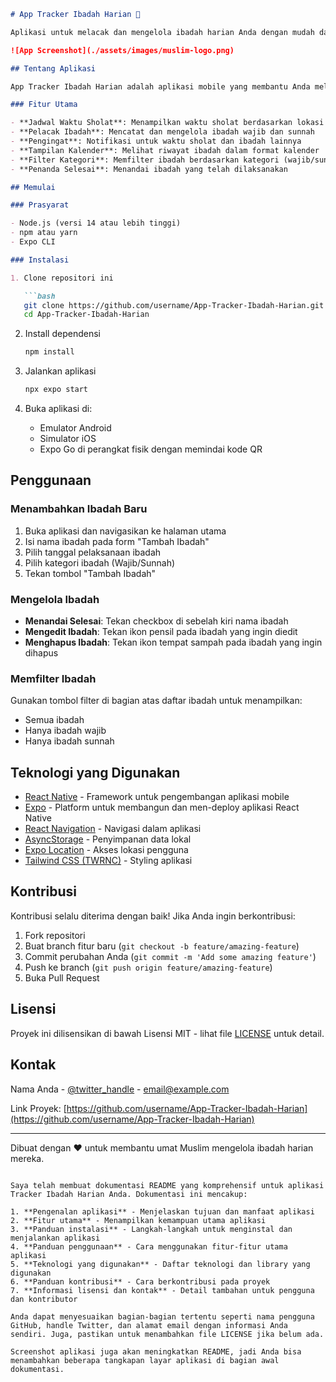 
```markdown
# App Tracker Ibadah Harian 🕌

Aplikasi untuk melacak dan mengelola ibadah harian Anda dengan mudah dan terorganisir.

![App Screenshot](./assets/images/muslim-logo.png)

## Tentang Aplikasi

App Tracker Ibadah Harian adalah aplikasi mobile yang membantu Anda melacak dan mengelola ibadah harian. Aplikasi ini dirancang untuk memudahkan pengguna Muslim dalam mencatat dan memantau kegiatan ibadah mereka, seperti sholat wajib, sholat sunnah, membaca Al-Qur'an, dan ibadah lainnya.

### Fitur Utama

- **Jadwal Waktu Sholat**: Menampilkan waktu sholat berdasarkan lokasi Anda
- **Pelacak Ibadah**: Mencatat dan mengelola ibadah wajib dan sunnah
- **Pengingat**: Notifikasi untuk waktu sholat dan ibadah lainnya
- **Tampilan Kalender**: Melihat riwayat ibadah dalam format kalender
- **Filter Kategori**: Memfilter ibadah berdasarkan kategori (wajib/sunnah)
- **Penanda Selesai**: Menandai ibadah yang telah dilaksanakan

## Memulai

### Prasyarat

- Node.js (versi 14 atau lebih tinggi)
- npm atau yarn
- Expo CLI

### Instalasi

1. Clone repositori ini

   ```bash
   git clone https://github.com/username/App-Tracker-Ibadah-Harian.git
   cd App-Tracker-Ibadah-Harian
   ```

2. Install dependensi

   ```bash
   npm install
   ```

3. Jalankan aplikasi

   ```bash
   npx expo start
   ```

4. Buka aplikasi di:
   - Emulator Android
   - Simulator iOS
   - Expo Go di perangkat fisik dengan memindai kode QR

## Penggunaan

### Menambahkan Ibadah Baru

1. Buka aplikasi dan navigasikan ke halaman utama
2. Isi nama ibadah pada form "Tambah Ibadah"
3. Pilih tanggal pelaksanaan ibadah
4. Pilih kategori ibadah (Wajib/Sunnah)
5. Tekan tombol "Tambah Ibadah"

### Mengelola Ibadah

- **Menandai Selesai**: Tekan checkbox di sebelah kiri nama ibadah
- **Mengedit Ibadah**: Tekan ikon pensil pada ibadah yang ingin diedit
- **Menghapus Ibadah**: Tekan ikon tempat sampah pada ibadah yang ingin dihapus

### Memfilter Ibadah

Gunakan tombol filter di bagian atas daftar ibadah untuk menampilkan:
- Semua ibadah
- Hanya ibadah wajib
- Hanya ibadah sunnah

## Teknologi yang Digunakan

- [React Native](https://reactnative.dev/) - Framework untuk pengembangan aplikasi mobile
- [Expo](https://expo.dev/) - Platform untuk membangun dan men-deploy aplikasi React Native
- [React Navigation](https://reactnavigation.org/) - Navigasi dalam aplikasi
- [AsyncStorage](https://react-native-async-storage.github.io/async-storage/) - Penyimpanan data lokal
- [Expo Location](https://docs.expo.dev/versions/latest/sdk/location/) - Akses lokasi pengguna
- [Tailwind CSS (TWRNC)](https://github.com/jaredh159/tailwind-react-native-classnames) - Styling aplikasi

## Kontribusi

Kontribusi selalu diterima dengan baik! Jika Anda ingin berkontribusi:

1. Fork repositori
2. Buat branch fitur baru (`git checkout -b feature/amazing-feature`)
3. Commit perubahan Anda (`git commit -m 'Add some amazing feature'`)
4. Push ke branch (`git push origin feature/amazing-feature`)
5. Buka Pull Request

## Lisensi

Proyek ini dilisensikan di bawah Lisensi MIT - lihat file [LICENSE](LICENSE) untuk detail.

## Kontak

Nama Anda - [@twitter_handle](https://twitter.com/twitter_handle) - email@example.com

Link Proyek: [https://github.com/username/App-Tracker-Ibadah-Harian](https://github.com/username/App-Tracker-Ibadah-Harian)

---

Dibuat dengan ❤️ untuk membantu umat Muslim mengelola ibadah harian mereka.
```

Saya telah membuat dokumentasi README yang komprehensif untuk aplikasi Tracker Ibadah Harian Anda. Dokumentasi ini mencakup:

1. **Pengenalan aplikasi** - Menjelaskan tujuan dan manfaat aplikasi
2. **Fitur utama** - Menampilkan kemampuan utama aplikasi
3. **Panduan instalasi** - Langkah-langkah untuk menginstal dan menjalankan aplikasi
4. **Panduan penggunaan** - Cara menggunakan fitur-fitur utama aplikasi
5. **Teknologi yang digunakan** - Daftar teknologi dan library yang digunakan
6. **Panduan kontribusi** - Cara berkontribusi pada proyek
7. **Informasi lisensi dan kontak** - Detail tambahan untuk pengguna dan kontributor

Anda dapat menyesuaikan bagian-bagian tertentu seperti nama pengguna GitHub, handle Twitter, dan alamat email dengan informasi Anda sendiri. Juga, pastikan untuk menambahkan file LICENSE jika belum ada.

Screenshot aplikasi juga akan meningkatkan README, jadi Anda bisa menambahkan beberapa tangkapan layar aplikasi di bagian awal dokumentasi.